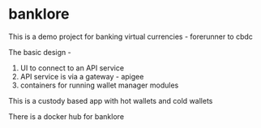 # banklore
This is a demo project for banking virtual currencies - forerunner to cbdc

The basic design - 

1. UI to connect to an API service
2. API service is via a gateway - apigee
3. containers for running wallet manager modules

This is a custody based app with hot wallets and cold wallets

There is a docker hub for banklore
